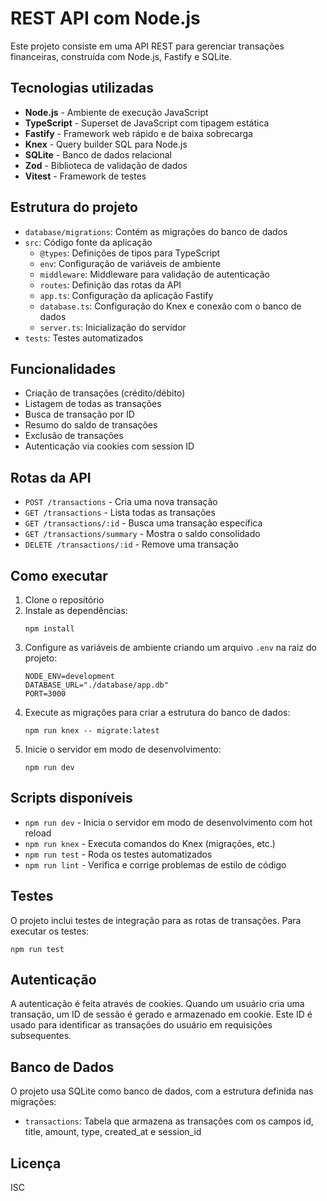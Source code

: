 # REST API com Node.js

Este projeto consiste em uma API REST para gerenciar transações financeiras, construída com Node.js, Fastify e SQLite.

## Tecnologias utilizadas

- **Node.js** - Ambiente de execução JavaScript
- **TypeScript** - Superset de JavaScript com tipagem estática
- **Fastify** - Framework web rápido e de baixa sobrecarga
- **Knex** - Query builder SQL para Node.js
- **SQLite** - Banco de dados relacional
- **Zod** - Biblioteca de validação de dados
- **Vitest** - Framework de testes

## Estrutura do projeto

- `database/migrations`: Contém as migrações do banco de dados
- `src`: Código fonte da aplicação
  - `@types`: Definições de tipos para TypeScript
  - `env`: Configuração de variáveis de ambiente
  - `middleware`: Middleware para validação de autenticação
  - `routes`: Definição das rotas da API
  - `app.ts`: Configuração da aplicação Fastify
  - `database.ts`: Configuração do Knex e conexão com o banco de dados
  - `server.ts`: Inicialização do servidor
- `tests`: Testes automatizados

## Funcionalidades

- Criação de transações (crédito/débito)
- Listagem de todas as transações
- Busca de transação por ID
- Resumo do saldo de transações
- Exclusão de transações
- Autenticação via cookies com session ID

## Rotas da API

- `POST /transactions` - Cria uma nova transação
- `GET /transactions` - Lista todas as transações
- `GET /transactions/:id` - Busca uma transação específica
- `GET /transactions/summary` - Mostra o saldo consolidado
- `DELETE /transactions/:id` - Remove uma transação

## Como executar

1. Clone o repositório
2. Instale as dependências:
   ```
   npm install
   ```
3. Configure as variáveis de ambiente criando um arquivo `.env` na raiz do projeto:
   ```
   NODE_ENV=development
   DATABASE_URL="./database/app.db"
   PORT=3000
   ```
4. Execute as migrações para criar a estrutura do banco de dados:
   ```
   npm run knex -- migrate:latest
   ```
5. Inicie o servidor em modo de desenvolvimento:
   ```
   npm run dev
   ```

## Scripts disponíveis

- `npm run dev` - Inicia o servidor em modo de desenvolvimento com hot reload
- `npm run knex` - Executa comandos do Knex (migrações, etc.)
- `npm run test` - Roda os testes automatizados
- `npm run lint` - Verifica e corrige problemas de estilo de código

## Testes

O projeto inclui testes de integração para as rotas de transações. Para executar os testes:

```
npm run test
```

## Autenticação

A autenticação é feita através de cookies. Quando um usuário cria uma transação, um ID de sessão é gerado e armazenado em cookie. Este ID é usado para identificar as transações do usuário em requisições subsequentes.

## Banco de Dados

O projeto usa SQLite como banco de dados, com a estrutura definida nas migrações:

- `transactions`: Tabela que armazena as transações com os campos id, title, amount, type, created_at e session_id

## Licença

ISC
